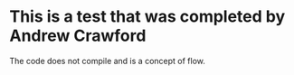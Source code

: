 # This is a test that was completed by Andrew Crawford

The code does not compile and is a concept of flow.